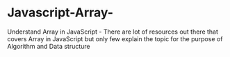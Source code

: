 # Javascript-Array-
Understand Array in JavaScript - There are lot of resources out there that covers Array in JavaScript but only few explain the topic for the purpose of Algorithm and Data structure  
